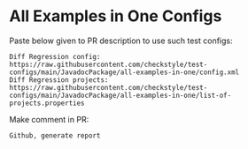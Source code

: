# All Examples in One Configs
Paste below given to PR description to use such test configs:
```
Diff Regression config: https://raw.githubusercontent.com/checkstyle/test-configs/main/JavadocPackage/all-examples-in-one/config.xml
Diff Regression projects: https://raw.githubusercontent.com/checkstyle/test-configs/main/JavadocPackage/all-examples-in-one/list-of-projects.properties
```
Make comment in PR:
```
Github, generate report
```
